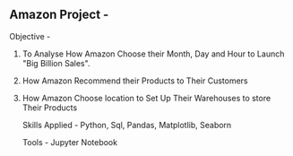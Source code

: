 ## Amazon Project -
Objective - 
1. To Analyse How Amazon Choose their Month, Day and Hour to Launch "Big Billion Sales".
2. How Amazon Recommend their Products to Their Customers
3. How Amazon Choose location to Set Up Their Warehouses to store Their Products

   Skills Applied - Python, Sql, Pandas, Matplotlib, Seaborn

   Tools - Jupyter Notebook


